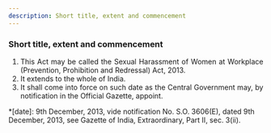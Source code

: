 ```yaml
---
description: Short title, extent and commencement
---
```


### Short title, extent and commencement


1. <div style="text-align: justify"> This Act may be called the Sexual Harassment of Women at Workplace (Prevention, Prohibition and Redressal) Act, 2013.
2. <div style="text-align: justify"> It extends to the whole of India.
3. <div style="text-align: justify"> It shall come into force on such date as the Central Government may, by notification in the Official Gazette, appoint.


*[date]: 9th December, 2013, vide notification No. S.O. 3606(E), dated 9th December, 2013, see Gazette of India, Extraordinary, Part II, sec. 3(ii).
